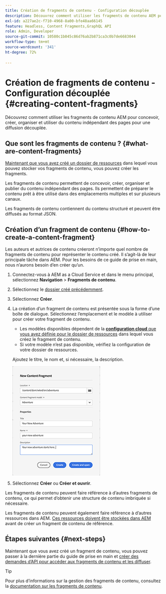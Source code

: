 ```yaml
---
title: Création de fragments de contenu - Configuration découplée
description: Découvrez comment utiliser les fragments de contenu AEM pour concevoir, créer, organiser et utiliser du contenu indépendant des pages pour une diffusion découplée.
exl-id: a227ae2c-f710-4968-8a00-bfe48aa66145
feature: Headless, Content Fragments,GraphQL API
role: Admin, Developer
source-git-commit: 10580c1b045c86d76ab2b871ca3c0b7de6683044
workflow-type: tm+mt
source-wordcount: '341'
ht-degree: 72%

---
```


# Création de fragments de contenu - Configuration découplée {#creating-content-fragments}

Découvrez comment utiliser les fragments de contenu AEM pour concevoir, créer, organiser et utiliser du contenu indépendant des pages pour une diffusion découplée.

## Que sont les fragments de contenu ?  {#what-are-content-fragments}

[Maintenant que vous avez créé un dossier de ressources](create-assets-folder.md) dans lequel vous pouvez stocker vos fragments de contenu, vous pouvez créer les fragments.

Les fragments de contenu permettent de concevoir, créer, organiser et publier du contenu indépendant des pages. Ils permettent de préparer le contenu prêt à être utilisé dans des emplacements multiples et sur plusieurs canaux.

Les fragments de contenu contiennent du contenu structuré et peuvent être diffusés au format JSON.

## Création d’un fragment de contenu {#how-to-create-a-content-fragment}

Les auteurs et autrices de contenu créeront n’importe quel nombre de fragments de contenu pour représenter le contenu créé. Il s’agit-là de leur principale tâche dans AEM. Pour les besoins de ce guide de prise en main, nous n’aurons besoin d’en créer qu’un.

1. Connectez-vous à AEM as a Cloud Service et dans le menu principal, sélectionnez **Navigation** > **Fragments de contenu**.

1. Sélectionnez le [dossier créé précédemment](create-assets-folder.md).
1. Sélectionnez **Créer**.
1. La création d’un fragment de contenu est présentée sous la forme d’une boîte de dialogue.
Sélectionnez l’emplacement et le modèle à utiliser pour créer votre fragment de contenu.

   * Les modèles disponibles dépendent de la [**configuration cloud** que vous avez définie pour le dossier de ressources](create-assets-folder.md) dans lequel vous créez le fragment de contenu.
   * Si votre modèle n’est pas disponible, vérifiez la configuration de votre dossier de ressources.

   Ajoutez le titre, le nom et, si nécessaire, la description.

   ![Boîte de dialogue Créer un fragment de contenu](/help/sites-cloud/administering/content-fragments/assets/cfc-console-create.png)

1. Sélectionnez **Créer** ou **Créer et ouvrir**.

Les fragments de contenu peuvent faire référence à d’autres fragments de contenu, ce qui permet d’obtenir une structure de contenu imbriquée si nécessaire.

Les fragments de contenu peuvent également faire référence à d’autres ressources dans AEM. [Ces ressources doivent être stockées dans AEM](/help/assets/manage-digital-assets.md) avant de créer un fragment de contenu de référence.

## Étapes suivantes {#next-steps}

Maintenant que vous avez créé un fragment de contenu, vous pouvez passer à la dernière partie du guide de prise en main et [créer des demandes d’API pour accéder aux fragments de contenu et les diffuser](create-api-request.md).

>[!TIP]
>
>Pour plus d’informations sur la gestion des fragments de contenu, consultez la [documentation sur les fragments de contenu](/help/sites-cloud/administering/content-fragments/overview.md).
